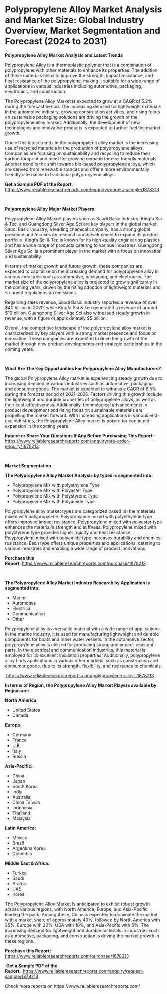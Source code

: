<p><h1>Polypropylene Alloy Market Analysis and Market Size: Global Industry Overview, Market Segmentation and Forecast (2024 to 2031)</h1></p><p><strong>Polypropylene Alloy Market Analysis and Latest Trends</strong></p>
<p><p>Polypropylene Alloy is a thermoplastic polymer that is a combination of polypropylene with other materials to enhance its properties. The addition of these materials helps to improve the strength, impact resistance, and heat resistance of the polypropylene, making it suitable for a wide range of applications in various industries including automotive, packaging, electronics, and construction.</p><p>The Polypropylene Alloy Market is expected to grow at a CAGR of 5.2% during the forecast period. The increasing demand for lightweight materials in the automotive industry, growing construction activities, and rising focus on sustainable packaging solutions are driving the growth of the polypropylene alloy market. Additionally, the development of new technologies and innovative products is expected to further fuel the market growth.</p><p>One of the latest trends in the polypropylene alloy market is the increasing use of recycled materials in the production of polypropylene alloys. Companies are focusing on sustainability and recycling to reduce their carbon footprint and meet the growing demand for eco-friendly materials. Another trend is the shift towards bio-based polypropylene alloys, which are derived from renewable sources and offer a more environmentally friendly alternative to traditional polypropylene alloys.</p></p>
<p><strong>Get a Sample PDF of the Report:&nbsp;</strong> <a href="https://www.reliableresearchreports.com/enquiry/request-sample/1878213">https://www.reliableresearchreports.com/enquiry/request-sample/1878213</a></p>
<p>&nbsp;</p>
<p><strong>Polypropylene Alloy Major Market Players</strong></p>
<p><p>Polypropylene Alloy Market players such as Saudi Basic Industry, Kingfa Sci & Tec, and Guangdong Silver Age Sci are key players in the global market. Saudi Basic Industry, a leading chemical company, has a strong global presence and focuses on research and development to expand its product portfolio. Kingfa Sci & Tec is known for its high-quality engineering plastics and has a wide range of products catering to various industries. Guangdong Silver Age Sci is a prominent player in the market with a focus on innovation and sustainability.</p><p>In terms of market growth and future growth, these companies are expected to capitalize on the increasing demand for polypropylene alloy in various industries such as automotive, packaging, and electronics. The market size of the polypropylene alloy is projected to grow significantly in the coming years, driven by the rising adoption of lightweight materials and stringent regulations on emissions.</p><p>Regarding sales revenue, Saudi Basic Industry reported a revenue of over $40 billion in 2020, while Kingfa Sci & Tec generated a revenue of around $10 billion. Guangdong Silver Age Sci also witnessed steady growth in revenue, with a figure of approximately $5 billion.</p><p>Overall, the competitive landscape of the polypropylene alloy market is characterized by key players with a strong market presence and focus on innovation. These companies are expected to drive the growth of the market through new product developments and strategic partnerships in the coming years.</p></p>
<p>&nbsp;</p>
<p><strong>What Are The Key Opportunities For Polypropylene Alloy Manufacturers?</strong></p>
<p><p>The global Polypropylene Alloy market is experiencing steady growth due to increasing demand in various industries such as automotive, packaging, and consumer goods. The market is expected to witness a CAGR of 6.5% during the forecast period of 2021-2026. Factors driving this growth include the lightweight and durable properties of polypropylene alloys, as well as their cost-effectiveness. Additionally, technological advancements in product development and rising focus on sustainable materials are propelling the market forward. With increasing applications in various end-use industries, the Polypropylene Alloy market is poised for continued expansion in the coming years.</p></p>
<p><strong>Inquire or Share Your Questions If Any Before Purchasing This Report:</strong> <a href="https://www.reliableresearchreports.com/enquiry/pre-order-enquiry/1878213">https://www.reliableresearchreports.com/enquiry/pre-order-enquiry/1878213</a></p>
<p>&nbsp;</p>
<p><strong>Market Segmentation</strong></p>
<p><strong>The Polypropylene Alloy Market Analysis by types is segmented into:</strong></p>
<p><ul><li>Polypropylene Mix with polyethylene Type</li><li>Polypropylene Mix with Polyester Type</li><li>Polypropylene Mix with Polystyrene Type</li><li>Polypropylene Mix with Polyamide Type</li></ul></p>
<p><p>Polypropylene alloy market types are categorized based on the materials mixed with polypropylene. Polypropylene mixed with polyethylene type offers improved impact resistance. Polypropylene mixed with polyester type enhances the material's strength and stiffness. Polypropylene mixed with polystyrene type provides higher rigidity and heat resistance. Polypropylene mixed with polyamide type increases durability and chemical resistance. Each type offers unique properties and applications, catering to various industries and enabling a wide range of product innovations.</p></p>
<p><strong>Purchase this Report:&nbsp;</strong><a href="https://www.reliableresearchreports.com/purchase/1878213">https://www.reliableresearchreports.com/purchase/1878213</a></p>
<p>&nbsp;</p>
<p><strong>The Polypropylene Alloy Market Industry Research by Application is segmented into:</strong></p>
<p><ul><li>Marine</li><li>Automotive</li><li>Electrical</li><li>Communication</li><li>Other</li></ul></p>
<p><p>Polypropylene alloy is a versatile material with a wide range of applications. In the marine industry, it is used for manufacturing lightweight and durable components for boats and other water vessels. In the automotive sector, polypropylene alloy is utilized for producing strong and impact-resistant parts. In the electrical and communication industries, this material is employed for its excellent insulation properties. Additionally, polypropylene alloy finds applications in various other markets, such as construction and consumer goods, due to its strength, flexibility, and resistance to chemicals.</p></p>
<p><a href="https://www.reliableresearchreports.com/polypropylene-alloy-r1878213">&nbsp;https://www.reliableresearchreports.com/polypropylene-alloy-r1878213</a></p>
<p><strong>In terms of Region, the Polypropylene Alloy Market Players available by Region are:</strong></p>
<p>
    <p> <strong> North America: </strong>
        <ul>
            <li>United States</li>
            <li>Canada</li>
        </ul>
        </p> 
    <p> <strong> Europe: </strong>
        <ul>
            <li>Germany</li>
            <li>France</li>
            <li>U.K.</li>
            <li>Italy</li>
            <li>Russia</li>
        </ul>
        </p> 
    <p> <strong> Asia-Pacific: </strong>
        <ul>
            <li>China</li>
            <li>Japan</li>
            <li>South Korea</li>
            <li>India</li>
            <li>Australia</li>
            <li>China Taiwan</li>
            <li>Indonesia</li>
            <li>Thailand</li>
            <li>Malaysia</li>
        </ul>
        </p> 
    <p> <strong> Latin America: </strong>
        <ul>
            <li>Mexico</li>
            <li>Brazil</li>
            <li>Argentina Korea</li>
            <li>Colombia</li>
        </ul>
        </p> 
    <p> <strong> Middle East & Africa: </strong>
        <ul>
            <li>Turkey</li>
            <li>Saudi</li>
            <li>Arabia</li>
            <li>UAE</li>
            <li>Korea</li>
        </ul>
    </p>
    </p>
<p><p>The Polypropylene Alloy Market is anticipated to exhibit robust growth across various regions, with North America, Europe, and Asia-Pacific leading the pack. Among these, China is expected to dominate the market with a market share of approximately 40%, followed by North America with 25%, Europe with 20%, USA with 10%, and Asia-Pacific with 5%. The increasing demand for lightweight and durable materials in industries such as automotive, packaging, and construction is driving the market growth in these regions.</p></p>
<p><strong>Purchase this Report: </strong><a href="https://www.reliableresearchreports.com/purchase/1878213">https://www.reliableresearchreports.com/purchase/1878213</a></p>
<p>&nbsp;<strong>Get a Sample PDF of the Report:&nbsp;&nbsp;</strong><a href="https://www.reliableresearchreports.com/enquiry/request-sample/1878213">https://www.reliableresearchreports.com/enquiry/request-sample/1878213</a></p>
<p><strong></strong></p>
<p>Check more reports on https://www.reliableresearchreports.com/</p>